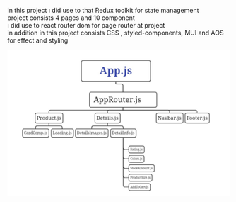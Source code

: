 in this project ı did use to that Redux toolkit for state management <br/>
project consists 4 pages and 10 component <br/>
ı did use to react router dom for page router at project <br/>
in addition in this project consists CSS , styled-components, MUI and AOS for effect and styling <br/>

<img src="./2.jpg" alt="" />
